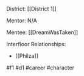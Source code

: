 District: [[District 1]]

Mentor: N/A

Mentee: [[DreamWasTaken]]

Interfloor Relationships: 
- [[Philza]]

#f1 #d1 #career #character
